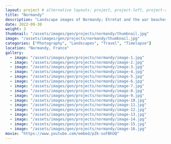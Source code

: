 ```yaml
---
layout: project # alternative layouts: project, project-left, project-right, project-top
title: "Normandy"
description: "Landscape images of Normandy; Etretat and the war beaches and monuments"
date: 2022-09-30
weight: 3
thumbnail: "/assets/images/gen/projects/normandy/thumbnail.jpg"
image: "/assets/images/gen/projects/normandy/thumbnail.jpg"
categories: ["Photography", "Landscapes", "Travel", "Timelapse"]
location: "Normandy, France"
gallery:
  - image: "/assets/images/gen/projects/normandy/image-1.jpg"
  - image: "/assets/images/gen/projects/normandy/image-2.jpg"
  - image: "/assets/images/gen/projects/normandy/image-3.jpg"
  - image: "/assets/images/gen/projects/normandy/image-4.jpg"
  - image: "/assets/images/gen/projects/normandy/image-5.jpg"
  - image: "/assets/images/gen/projects/normandy/image-6.jpg"
  - image: "/assets/images/gen/projects/normandy/image-7.jpg"
  - image: "/assets/images/gen/projects/normandy/image-8.jpg"
  - image: "/assets/images/gen/projects/normandy/image-9.jpg"
  - image: "/assets/images/gen/projects/normandy/image-10.jpg"
  - image: "/assets/images/gen/projects/normandy/image-11.jpg"
  - image: "/assets/images/gen/projects/normandy/image-12.jpg"
  - image: "/assets/images/gen/projects/normandy/image-13.jpg"
  - image: "/assets/images/gen/projects/normandy/image-14.jpg"
  - image: "/assets/images/gen/projects/normandy/image-15.jpg"
  - image: "/assets/images/gen/projects/normandy/image-16.jpg"
movie: "https://www.youtube.com/embed/pZk-soFBhUQ"
---
```

